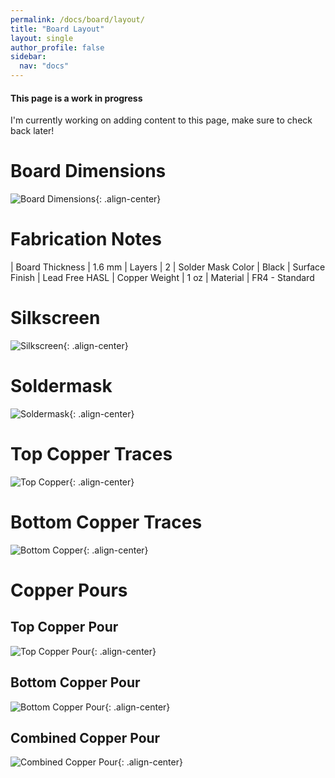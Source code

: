 ```yaml
---
permalink: /docs/board/layout/
title: "Board Layout"
layout: single
author_profile: false
sidebar:
  nav: "docs"
---
```

<div class="notice--warning">
  <h4>This page is a work in progress</h4>
  <p>I'm currently working on adding content to this page, make sure to check back later!</p>
</div>

# Board Dimensions
![Board Dimensions]({{site.baseurl}}/assets/images/board_dimensions.png){: .align-center}

# Fabrication Notes

| Board Thickness | 1.6 mm
| Layers | 2
| Solder Mask Color | Black
| Surface Finish | Lead Free HASL
| Copper Weight | 1 oz
| Material | FR4 - Standard

# Silkscreen
![Silkscreen]({{site.baseurl}}/docs/board/assets/layers/layout_silkscreen.jpg){: .align-center}

# Soldermask
![Soldermask]({{site.baseurl}}/docs/board/assets/layers/layout_soldermask.jpg){: .align-center}

# Top Copper Traces
![Top Copper]({{site.baseurl}}/docs/board/assets/layers/layout_top_traces.jpg){: .align-center}

# Bottom Copper Traces
![Bottom Copper]({{site.baseurl}}/docs/board/assets/layers/layout_bottom_traces.jpg){: .align-center}

# Copper Pours

## Top Copper Pour
![Top Copper Pour]({{site.baseurl}}/docs/board/assets/layers/layout_top_pour.jpg){: .align-center}

## Bottom Copper Pour
![Bottom Copper Pour]({{site.baseurl}}/docs/board/assets/layers/layout_bottom_pour.jpg){: .align-center}

## Combined Copper Pour
![Combined Copper Pour]({{site.baseurl}}/docs/board/assets/layers/layout_combined_pour.jpg){: .align-center}
